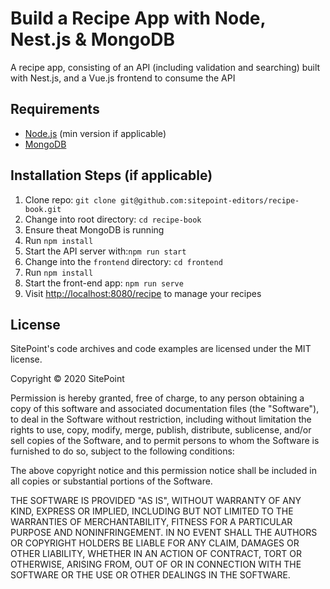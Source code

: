 # Build a Recipe App with Node, Nest.js & MongoDB

A recipe app, consisting of an API (including validation and searching) built with Nest.js, and a Vue.js frontend to consume the API

## Requirements

* [Node.js](http://nodejs.org/) (min version if applicable)  
* [MongoDB](https://www.mongodb.org/)

## Installation Steps (if applicable)

1. Clone repo: `git clone git@github.com:sitepoint-editors/recipe-book.git`
2. Change into root directory: `cd recipe-book`
3. Ensure theat MongoDB is running
4. Run `npm install`
5. Start the API server with:`npm run start`
6. Change into the `frontend` directory: `cd frontend`
7. Run `npm install`
8. Start the front-end app: `npm run serve`
9. Visit [http://localhost:8080/recipe](http://localhost:8080/recipe) to manage your recipes

## License

SitePoint's code archives and code examples are licensed under the MIT license.

Copyright © 2020 SitePoint

Permission is hereby granted, free of charge, to any person obtaining a copy of this software and associated documentation files (the "Software"), to deal in the Software without restriction, including without limitation the rights to use, copy, modify, merge, publish, distribute, sublicense, and/or sell copies of the Software, and to permit persons to whom the Software is furnished to do so, subject to the following conditions:

The above copyright notice and this permission notice shall be included in all copies or substantial portions of the Software.

THE SOFTWARE IS PROVIDED "AS IS", WITHOUT WARRANTY OF ANY KIND, EXPRESS OR IMPLIED, INCLUDING BUT NOT LIMITED TO THE WARRANTIES OF MERCHANTABILITY, FITNESS FOR A PARTICULAR PURPOSE AND NONINFRINGEMENT. IN NO EVENT SHALL THE AUTHORS OR COPYRIGHT HOLDERS BE LIABLE FOR ANY CLAIM, DAMAGES OR OTHER LIABILITY, WHETHER IN AN ACTION OF CONTRACT, TORT OR OTHERWISE, ARISING FROM, OUT OF OR IN CONNECTION WITH THE SOFTWARE OR THE USE OR OTHER DEALINGS IN THE SOFTWARE.

